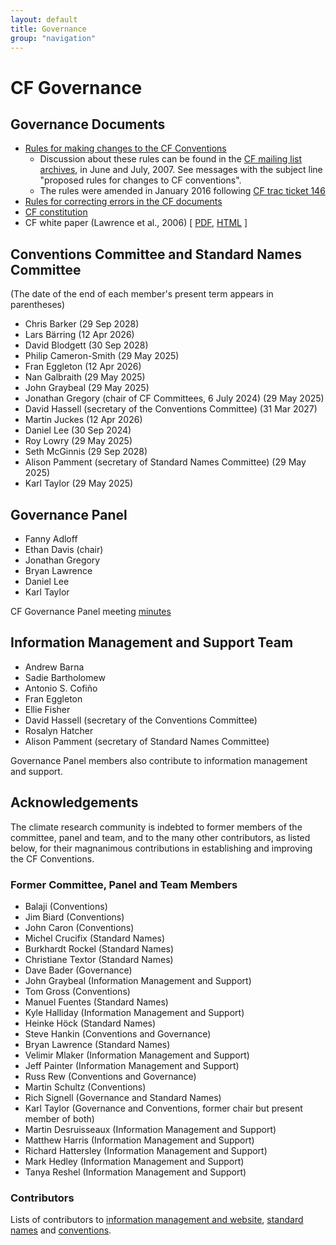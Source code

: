 ```yaml
---
layout: default
title: Governance
group: "navigation"
---
```


# CF Governance

## Governance Documents

* [Rules for making changes to the CF Conventions][rules]
  * Discussion about these rules can be found in the [CF mailing list archives][mail], in June and July, 2007. See messages with the subject line "proposed rules for changes to CF conventions".
  * The rules were amended in January 2016 following [CF trac ticket 146][ticket146]
* [Rules for correcting errors in the CF documents][errors]
* [CF constitution](./constitution.md)
* CF white paper (Lawrence et al., 2006)  \[ [PDF][pdf], [HTML][html] \]
 
## Conventions Committee and Standard Names Committee

(The date of the end of each member's present term appears in parentheses)

* Chris Barker (29 Sep 2028)
* Lars Bärring (12 Apr 2026)
* David Blodgett (30 Sep 2028)
* Philip Cameron-Smith (29 May 2025)
* Fran Eggleton (12 Apr 2026)  
* Nan Galbraith (29 May 2025)
* John Graybeal (29 May 2025)
* Jonathan Gregory (chair of CF Committees, 6 July 2024) (29 May 2025)
* David Hassell (secretary of the Conventions Committee) (31 Mar 2027)
* Martin Juckes (12 Apr 2026)
* Daniel Lee (30 Sep 2024)
* Roy Lowry (29 May 2025)
* Seth McGinnis (29 Sep 2028)
* Alison Pamment (secretary of Standard Names Committee) (29 May 2025)
* Karl Taylor (29 May 2025)
 
## Governance Panel

* Fanny Adloff
* Ethan Davis (chair)
* Jonathan Gregory
* Bryan Lawrence
* Daniel Lee
* Karl Taylor

CF Governance Panel meeting [minutes](Governance/GovPanel/meeting-minutes.md)

## Information Management and Support Team

* Andrew Barna
* Sadie Bartholomew
* Antonio S. Cofiño
* Fran Eggleton
* Ellie Fisher
* David Hassell (secretary of the Conventions Committee)
* Rosalyn Hatcher
* Alison Pamment (secretary of Standard Names Committee)

Governance Panel members also contribute to information management and support.

## Acknowledgements

The climate research community is indebted to former members of the committee, panel and team, and to the many other contributors, as listed below, for their magnanimous contributions in establishing and improving the CF Conventions.

### Former Committee, Panel and Team Members

* Balaji (Conventions)
* Jim Biard (Conventions)
* John Caron (Conventions)
* Michel Crucifix (Standard Names)
* Burkhardt Rockel (Standard Names)
* Christiane Textor (Standard Names)
* Dave Bader (Governance)
* John Graybeal (Information Management and Support)
* Tom Gross (Conventions)
* Manuel Fuentes (Standard Names)
* Kyle Halliday (Information Management and Support)
* Heinke Höck (Standard Names)
* Steve Hankin (Conventions and Governance)
* Bryan Lawrence (Standard Names)
* Velimir Mlaker (Information Management and Support)
* Jeff Painter (Information Management and Support)
* Russ Rew (Conventions and Governance)
* Martin Schultz (Conventions)
* Rich Signell (Governance and Standard Names)
* Karl Taylor (Governance and Conventions, former chair but present member of both)
* Martin Desruisseaux (Information Management and Support)
* Matthew Harris (Information Management and Support)
* Richard Hattersley (Information Management and Support)
* Mark Hedley (Information Management and Support)
* Tanya Reshel (Information Management and Support)

### Contributors

Lists of contributors to [information management and website](infomgmt_contributors.md), [standard names](./Data/cf-standard-names/docs/standard-name-contributors.html) and [conventions](conventions_contributors.md).

[rules]: rules.md
[errors]: errors.md
[mail]: https://mailman.cgd.ucar.edu/pipermail/cf-metadata
[html]: Data/cf-documents/cf-governance/cf2_whitepaper_final.html
[pdf]:  Data/cf-documents/cf-governance/cf2_whitepaper_final.pdf
[ticket146]: http://cfconventions.org/Data/Trac-tickets/146.html
